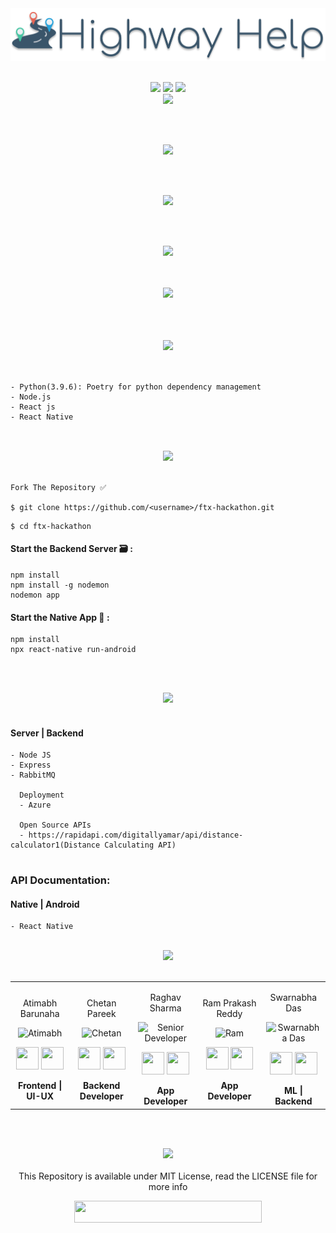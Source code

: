 <div align="center"> 
  <img src="media/logo.png" />
  <br><br>
  <p align='center'> 
   <img src="https://img.shields.io/badge/Name%20-%20Highway%20Help-indigo?style=for-the-badge" />
   <img src="https://forthebadge.com/images/badges/built-with-love.svg" />
   <img src="https://img.shields.io/badge/By-Keyboard%20Cavalry-lemonchiffon?style=for-the-badge" /><br>
   <img src="https://img.shields.io/badge/For%20razorpay-FTX%20hackathon-CornflowerBlue?style=for-the-badge" />
    <br>
   <!-- <img src="https://img.shields.io/badge/License-MIT-yellow.svg?logo=Microsoft%20Word&style=for-the-badge" /><br> -->
  </p>
 
  <br><br>
  <p>
  <img src="https://img.shields.io/badge/Problem%20statement-lavenderblush?logo=Product%20Hunt&style=for-the-badge" height="55"/>
  </p>
<!--   <img src="media/p_statement.png" /> -->
  <br><br>
 </div>

 <div align="center"> 
    <p>
    <img src="https://img.shields.io/badge/Why%20%7C%20What%20it%20does-darkslategrey?logo=Windows%20Terminal&style=for-the-badge" height="55"/></p>
<!--     <img src="media/approach.png" /> -->
  <br><br>
 </div>

<div align="center"> 
    <p>
    <img src="https://img.shields.io/badge/system%20architecture-moccasin?logo=Databricks&style=for-the-badge" height="55"/></p>
<!--     <img src="media/Sys_Arch.png" /> -->
  <br><br>
 </div>


<div align="center"> 
  <img src="https://img.shields.io/badge/Product%20Images-mediumseagreen?logo=Pinterest&style=for-the-badge" height="55" /><br><br>
  <p float="left">
<!--     <img src="media/login.jpeg" width="220" />
    <img src="media/app-dash.png" width="220" /> 
    <img src="media/qp.png" width="220" /> -->
  </p><br>
</div>
<br>

<div align="center"> 
  <img src="https://img.shields.io/badge/Prerequisites-teal?logo=Pinboard&style=for-the-badge" height="55"/><br>
</div>
<br>


 ```
 
 - Python(3.9.6): Poetry for python dependency management
 - Node.js
 - React js
 - React Native
  
 ```
 <br>
 
 <div align="center"> 
  <img src="https://img.shields.io/badge/Setting%20up%20locally-purple?logo=visual-studio-code&style=for-the-badge" height="55"/> 
</div><br>

 ```
 Fork The Repository ✅
 
 $ git clone https://github.com/<username>/ftx-hackathon.git   
```

  ```
 $ cd ftx-hackathon
 ```


#### Start the Backend Server 🗃 :

  ```
  npm install 
  npm install -g nodemon
  nodemon app
  ```


#### Start the Native App 📱 :

  ```
  npm install
  npx react-native run-android
  ```

<br><br>

<div align="center"> 
  <img src="https://img.shields.io/badge/Tech%20Stack%20Used-chocolate?logo=Tesla&style=for-the-badge" height="55"/> 
</div>
  <br>
  
  
  #### Server | Backend
  
  ```
  - Node JS
  - Express
  - RabbitMQ
    
    Deployment
    - Azure
    
    Open Source APIs
    - https://rapidapi.com/digitallyamar/api/distance-calculator1(Distance Calculating API)
    
   ```
  <div>

  <h3>API Documentation:</h3>

<!--   <a href="https://api.chetanpareek.tech/api-docs/"> https://api.chetanpareek.tech/api-docs/ </a><br> -->

  </div>


  
  #### Native | Android
  
  ```
  - React Native
  ```
  <br>

<div align="center"> 
  <img src="https://img.shields.io/badge/Contributors-black?logo=Github&style=for-the-badge" height="55"/> 
</div>
  <br>

    
<div align="center"> 
  <table>
<tr align="center">
 <td>

Atimabh Barunaha

<p align="center">
<img src = "https://avatars.githubusercontent.com/Atimabh"  height="120" alt="Atimabh">
</p>
<p align="center">
<a href = "https://github.com/Atimabh"><img src = "http://www.iconninja.com/files/241/825/211/round-collaboration-social-github-code-circle-network-icon.svg" width="36" height = "36"/></a>
<a href = "https://www.linkedin.com/in/barunaha/">
<img src = "http://www.iconninja.com/files/863/607/751/network-linkedin-social-connection-circular-circle-media-icon.svg" width="36" height="36"/>
</a>
</p>
 <strong>Frontend | UI-UX<strong>
</td>
<td>
  
Chetan Pareek

<p align="center">
<img src = "https://avatars.githubusercontent.com/cp99says"  height="120" alt="Chetan">
</p>
<p align="center">
<a href = "https://github.com/cp99says"><img src = "http://www.iconninja.com/files/241/825/211/round-collaboration-social-github-code-circle-network-icon.svg" width="36" height = "36"/></a>
<a href = "https://www.linkedin.com/in/cp99says/">
<img src = "http://www.iconninja.com/files/863/607/751/network-linkedin-social-connection-circular-circle-media-icon.svg" width="36" height="36"/>
</a>
</p>
  <strong>Backend Developer<strong>
</td>

  <td>
    
Raghav Sharma

<p align="center">
<img src = "https://avatars.githubusercontent.com/raghav1299"  height="120" alt="Senior Developer">
</p>
<p align="center">
<a href = "https://github.com/raghav1299"><img src = "http://www.iconninja.com/files/241/825/211/round-collaboration-social-github-code-circle-network-icon.svg" width="36" height = "36"/></a>
<a href = "https://www.linkedin.com/in/raghavsharma1299/">
<img src = "http://www.iconninja.com/files/863/607/751/network-linkedin-social-connection-circular-circle-media-icon.svg" width="36" height="36"/>
</a>
</p>
    <strong>App Developer<strong>
</td>

  <td>
    
Ram Prakash Reddy

<p align="center">
<img src = "https://avatars.githubusercontent.com/ramprakashreddy"  height="120" alt="Ram">
</p>
<p align="center">
<a href = "https://github.com/ramprakashreddy"><img src = "http://www.iconninja.com/files/241/825/211/round-collaboration-social-github-code-circle-network-icon.svg" width="36" height = "36"/></a>
<a href = "https://www.linkedin.com/in/ram1612/">
<img src = "http://www.iconninja.com/files/863/607/751/network-linkedin-social-connection-circular-circle-media-icon.svg" width="36" height="36"/>
</a>
</p>
    <strong>App Developer<strong>
</td>

<td>
  
Swarnabha Das

<p align="center">
<img src = "https://avatars.githubusercontent.com/sd2001"  height="120" alt="Swarnabha Das">
</p>
<p align="center">
<a href = "https://github.com/sd2001"><img src = "http://www.iconninja.com/files/241/825/211/round-collaboration-social-github-code-circle-network-icon.svg" width="36" height = "36"/></a>
<a href = "https://www.linkedin.com/in/swarnabha-das-2001official/">
<img src = "http://www.iconninja.com/files/863/607/751/network-linkedin-social-connection-circular-circle-media-icon.svg" width="36" height="36"/>
</a>
</p>
  <strong>ML | Backend<strong>
</td>
  
  </table>
</tr>
</div>
  <br>
  
  
 <!-- END -->

<div align="center">
 <p>
 <br>
   <img src="https://img.shields.io/badge/License-MIT-yellow.svg?logo=Microsoft%20Word&style=for-the-badge" /><br>
   <br><strong><Repo-Name></strong>This Repository is available under MIT License, read the LICENSE file for more info
  <p>
 </div>
   
 <div align="center">
  <img src="https://img.shields.io/badge/Please%20star%20if%20you%20like%20it-lightcoral?logo=Starship&style=for-the-badge" width="300" height="35"/>
 </div>
